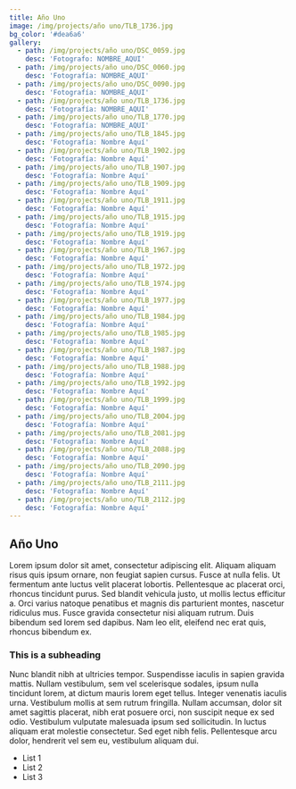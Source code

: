 ```yaml
---
title: Año Uno
image: /img/projects/año uno/TLB_1736.jpg
bg_color: '#dea6a6'
gallery:
  - path: /img/projects/año uno/DSC_0059.jpg
    desc: 'Fotografo: NOMBRE_AQUI'
  - path: /img/projects/año uno/DSC_0060.jpg
    desc: 'Fotografía: NOMBRE_AQUI'
  - path: /img/projects/año uno/DSC_0090.jpg
    desc: 'Fotografía: NOMBRE_AQUI'
  - path: /img/projects/año uno/TLB_1736.jpg
    desc: 'Fotografía: NOMBRE_AQUI'
  - path: /img/projects/año uno/TLB_1770.jpg
    desc: 'Fotografía: NOMBRE_AQUI'
  - path: /img/projects/año uno/TLB_1845.jpg
    desc: 'Fotografía: Nombre Aquí'
  - path: /img/projects/año uno/TLB_1902.jpg
    desc: 'Fotografía: Nombre Aquí'
  - path: /img/projects/año uno/TLB_1907.jpg
    desc: 'Fotografía: Nombre Aquí'
  - path: /img/projects/año uno/TLB_1909.jpg
    desc: 'Fotografía: Nombre Aquí'
  - path: /img/projects/año uno/TLB_1911.jpg
    desc: 'Fotografía: Nombre Aquí'
  - path: /img/projects/año uno/TLB_1915.jpg
    desc: 'Fotografía: Nombre Aquí'
  - path: /img/projects/año uno/TLB_1919.jpg
    desc: 'Fotografía: Nombre Aquí'
  - path: /img/projects/año uno/TLB_1967.jpg
    desc: 'Fotografía: Nombre Aquí'
  - path: /img/projects/año uno/TLB_1972.jpg
    desc: 'Fotografía: Nombre Aquí'
  - path: /img/projects/año uno/TLB_1974.jpg
    desc: 'Fotografía: Nombre Aquí'
  - path: /img/projects/año uno/TLB_1977.jpg
    desc: 'Fotografía: Nombre Aquí'
  - path: /img/projects/año uno/TLB_1984.jpg
    desc: 'Fotografía: Nombre Aquí'
  - path: /img/projects/año uno/TLB_1985.jpg
    desc: 'Fotografía: Nombre Aquí'
  - path: /img/projects/año uno/TLB_1987.jpg
    desc: 'Fotografía: Nombre Aquí'
  - path: /img/projects/año uno/TLB_1988.jpg
    desc: 'Fotografía: Nombre Aquí'
  - path: /img/projects/año uno/TLB_1992.jpg
    desc: 'Fotografía: Nombre Aquí'
  - path: /img/projects/año uno/TLB_1999.jpg
    desc: 'Fotografía: Nombre Aquí'
  - path: /img/projects/año uno/TLB_2004.jpg
    desc: 'Fotografía: Nombre Aquí'
  - path: /img/projects/año uno/TLB_2081.jpg
    desc: 'Fotografía: Nombre Aquí'
  - path: /img/projects/año uno/TLB_2088.jpg
    desc: 'Fotografía: Nombre Aquí'
  - path: /img/projects/año uno/TLB_2090.jpg
    desc: 'Fotografía: Nombre Aquí'
  - path: /img/projects/año uno/TLB_2111.jpg
    desc: 'Fotografía: Nombre Aquí'
  - path: /img/projects/año uno/TLB_2112.jpg
    desc: 'Fotografía: Nombre Aquí'
---
```


## A&ntilde;o Uno

Lorem ipsum dolor sit amet, consectetur adipiscing elit. Aliquam aliquam risus quis ipsum ornare, non feugiat sapien cursus. Fusce at nulla felis. Ut fermentum ante luctus velit placerat lobortis. Pellentesque ac placerat orci, rhoncus tincidunt purus. Sed blandit vehicula justo, ut mollis lectus efficitur a. Orci varius natoque penatibus et magnis dis parturient montes, nascetur ridiculus mus. Fusce gravida consectetur nisi aliquam rutrum. Duis bibendum sed lorem sed dapibus. Nam leo elit, eleifend nec erat quis, rhoncus bibendum ex.

### This is a subheading

Nunc blandit nibh at ultricies tempor. Suspendisse iaculis in sapien gravida mattis. Nullam vestibulum, sem vel scelerisque sodales, ipsum nulla tincidunt lorem, at dictum mauris lorem eget tellus. Integer venenatis iaculis urna. Vestibulum mollis at sem rutrum fringilla. Nullam accumsan, dolor sit amet sagittis placerat, nibh erat posuere orci, non suscipit neque ex sed odio. Vestibulum vulputate malesuada ipsum sed sollicitudin. In luctus aliquam erat molestie consectetur. Sed eget nibh felis. Pellentesque arcu dolor, hendrerit vel sem eu, vestibulum aliquam dui.

* List 1
* List 2
* List 3